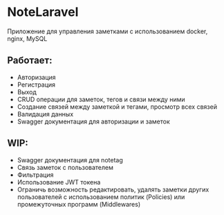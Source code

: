 # NoteLaravel
Приложение для управления заметками с использованием docker, nginx, MySQL

## Работает:
- Авторизация
- Регистрация
- Выход
- CRUD операции для заметок, тегов и связи между ними
- Создание связей между заметкой и тегами, просмотр всех связей
- Валидация данных
- Swagger документация для авторизации и заметок
 
## WIP:
- Swagger документация для notetag
- Связь заметок с пользователем
- Фильтрация
- Использование JWT токена
- Ограничь возможность редактировать, удалять заметки других пользователей с
  использованием политик (Policies) или промежуточных программ (Middlewares)

